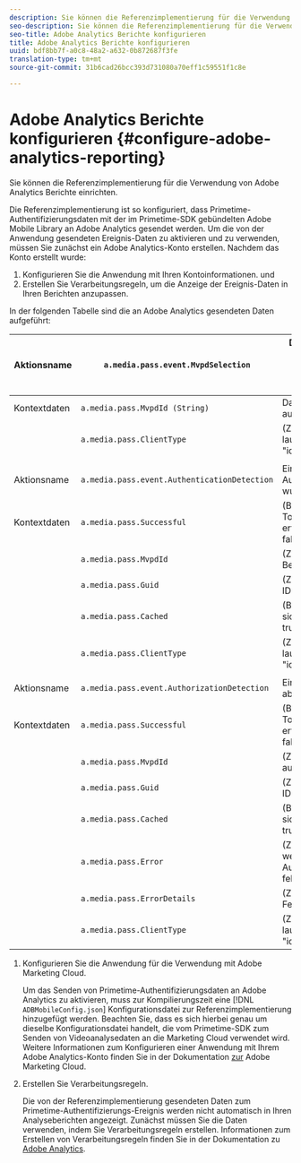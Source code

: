 ```yaml
---
description: Sie können die Referenzimplementierung für die Verwendung von Adobe Analytics Berichte einrichten.
seo-description: Sie können die Referenzimplementierung für die Verwendung von Adobe Analytics Berichte einrichten.
seo-title: Adobe Analytics Berichte konfigurieren
title: Adobe Analytics Berichte konfigurieren
uuid: bdf8bb7f-a0c8-48a2-a632-0b872687f3fe
translation-type: tm+mt
source-git-commit: 31b6cad26bcc393d731080a70eff1c59551f1c8e

---
```



# Adobe Analytics Berichte konfigurieren {#configure-adobe-analytics-reporting}

Sie können die Referenzimplementierung für die Verwendung von Adobe Analytics Berichte einrichten.

Die Referenzimplementierung ist so konfiguriert, dass Primetime-Authentifizierungsdaten mit der im Primetime-SDK gebündelten Adobe Mobile Library an Adobe Analytics gesendet werden. Um die von der Anwendung gesendeten Ereignis-Daten zu aktivieren und zu verwenden, müssen Sie zunächst ein Adobe Analytics-Konto erstellen. Nachdem das Konto erstellt wurde:

1. Konfigurieren Sie die Anwendung mit Ihren Kontoinformationen. und
1. Erstellen Sie Verarbeitungsregeln, um die Anzeige der Ereignis-Daten in Ihren Berichten anzupassen.

In der folgenden Tabelle sind die an Adobe Analytics gesendeten Daten aufgeführt:

| Aktionsname | `a.media.pass.event.MvpdSelection` | Der Anwender hat in einem Auswahldialogfeld einen Multi-Kanal Video Programming Distribution (MVPD) ausgewählt |
|---|---|---|
| Kontextdaten | `a.media.pass.MvpdId (String)` | Das vom Benutzer ausgewählte MVPD |
|  | `a.media.pass.ClientType` | (Zeichenfolge) Der Clienttyp lautet &quot;flash&quot;, &quot;html5&quot;, &quot;ios&quot;oder &quot;android&quot; |
|  |  |  |
| Aktionsname | `a.media.pass.event.AuthenticationDetection` | Ein Authentifizierungsarbeitsablauf wurde abgeschlossen |
| Kontextdaten | `a.media.pass.Successful` | (Boolescher Wert) Ob die Token-Anforderung erfolgreich war, ob true oder false |
|  | `a.media.pass.MvpdId` | (Zeichenfolge) Das vom Benutzer ausgewählte MVPD |
|  | `a.media.pass.Guid` | (Zeichenfolge) Eine Tracking-ID |
|  | `a.media.pass.Cached` | (Boolescher Wert) Token, das sich bereits im Cache befindet, true oder false |
|  | `a.media.pass.ClientType` | (Zeichenfolge) Der Clienttyp lautet &quot;flash&quot;, &quot;html5&quot;, &quot;ios&quot;oder &quot;android&quot; |
|  |  |  |
| Aktionsname | `a.media.pass.event.AuthorizationDetection` | Ein Genehmigungsvorgang abgeschlossen |
| Kontextdaten | `a.media.pass.Successful` | (Boolescher Wert) Ob die Token-Anforderung erfolgreich war, ob true oder false |
|  | `a.media.pass.MvpdId` | (Zeichenfolge) Der ausgewählte Benutzer MVPD |
|  | `a.media.pass.Guid` | (Zeichenfolge) Eine Tracking-ID |
|  | `a.media.pass.Cached` | (Boolescher Wert) Token, das sich bereits im Cache befindet, true oder false |
|  | `a.media.pass.Error` | (Zeichenfolge) Der Fehler, wenn der Autorisierungsversuch fehlgeschlagen ist |
|  | `a.media.pass.ErrorDetails` | (Zeichenfolge) Weitere Fehlerdetails |
|  | `a.media.pass.ClientType` | (Zeichenfolge) Der Clienttyp lautet &quot;flash&quot;, &quot;html5&quot;, &quot;ios&quot;oder &quot;android&quot; |

1. Konfigurieren Sie die Anwendung für die Verwendung mit Adobe Marketing Cloud.

   Um das Senden von Primetime-Authentifizierungsdaten an Adobe Analytics zu aktivieren, muss zur Kompilierungszeit eine [!DNL `ADBMobileConfig.json`] Konfigurationsdatei zur Referenzimplementierung hinzugefügt werden. Beachten Sie, dass es sich hierbei genau um dieselbe Konfigurationsdatei handelt, die vom Primetime-SDK zum Senden von Videoanalysedaten an die Marketing Cloud verwendet wird. Weitere Informationen zum Konfigurieren einer Anwendung mit Ihrem Adobe Analytics-Konto finden Sie in der Dokumentation [zur](https://microsite.omniture.com/t2/help/en_US/reference/) Adobe Marketing Cloud.
1. Erstellen Sie Verarbeitungsregeln.

   Die von der Referenzimplementierung gesendeten Daten zum Primetime-Authentifizierungs-Ereignis werden nicht automatisch in Ihren Analyseberichten angezeigt. Zunächst müssen Sie die Daten verwenden, indem Sie Verarbeitungsregeln erstellen. Informationen zum Erstellen von Verarbeitungsregeln finden Sie in der Dokumentation zu [Adobe Analytics](https://microsite.omniture.com/t2/help/en_US/reference/processing_rules.html).
